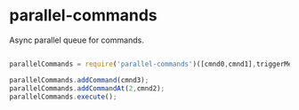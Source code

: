 parallel-commands
=================
Async parallel queue for commands. 

```javascript

parallelCommands = require('parallel-commands')([cmnd0,cmnd1],triggerMeWhenDone);

parallelCommands.addCommand(cmnd3);
parallelCommands.addCommandAt(2,cmnd2);
parallelCommands.execute();

```
